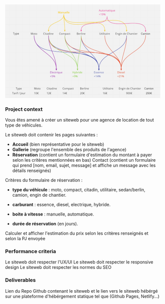 ![reservation](./res/reservation.jpg)
### Project context
Vous êtes amené à créer un siteweb pour une agence de location de tout type de véhicules.

Le siteweb doit contenir les pages suivantes :

- **Accueil** (bien représentative pour le siteweb)
- **Gallerie** (regroupe l'ensemble des produits de l'agence)
- **Réservation** (contient un formulaire d'estimation du montant à payer selon les critères mentionnées en bas)
Contact (contient un formulaire qui prend [nom, email, sujet, message] et affiche un message avec les détails renseignés)
​

Critères du formulaire de réservation :

- **type du véhicule** : moto, compact, citadin, utilitaire, sedan/berlin, camion, engin de chantier.

- **carburant** : essence, diesel, electrique, hybride.

- **boite à vitesse** : manuelle, automatique.

- **durée de réservation** (en jours).

Calculer et afficher l'estimation du prix selon les critères renseignés et selon la PJ envoyée

### Performance criteria
Le siteweb doit respecter l'UX/UI
Le siteweb doit respecter le responsive design
Le siteweb doit respecter les normes du SEO

### Deliverables
Lien du Repo Github contenant le siteweb et le lien vers le siteweb hébérgé sur une plateforme d'hébérgement statique tel que (Github Pages, Netlify...)